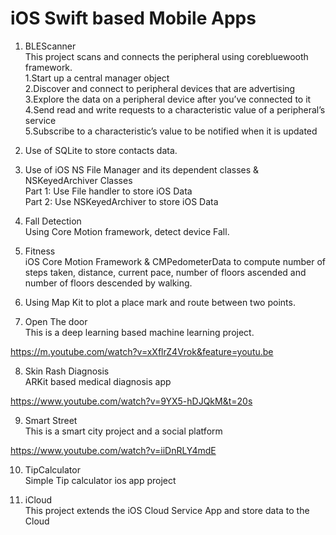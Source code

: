 # iOS Swift based Mobile Apps


1. BLEScanner<br>
This project scans and connects the peripheral using corebluewooth framework.<br>
1.Start up a central manager object<br>
2.Discover and connect to peripheral devices that are advertising<br>
3.Explore the data on a peripheral device after you’ve connected to it<br>
4.Send read and write requests to a characteristic value of a peripheral’s service<br>
5.Subscribe to a characteristic’s value to be notified when it is updated<br>


2. Use of  SQLite to store contacts data.

3. Use of iOS NS File Manager and its dependent classes & NSKeyedArchiver Classes<br>
Part 1: Use File handler to store iOS Data<br>
Part 2: Use NSKeyedArchiver to store iOS Data<br>

4. Fall Detection<br>
Using Core Motion framework, detect device Fall.

5. Fitness<br>
iOS Core Motion Framework & CMPedometerData to compute number of steps taken, distance, current pace, number of floors ascended and number of floors descended by walking.

6. Using Map Kit to plot a place mark and route between two points.

7. Open The door<br>
This is a deep learning based machine learning project. 

https://m.youtube.com/watch?v=xXflrZ4Vrok&feature=youtu.be

8. Skin Rash Diagnosis<br>
ARKit based medical diagnosis app

https://www.youtube.com/watch?v=9YX5-hDJQkM&t=20s

9. Smart Street<br>
This is a smart city project and a social platform

https://www.youtube.com/watch?v=iiDnRLY4mdE


10. TipCalculator<br>
Simple Tip calculator ios app project

11. iCloud<br>
This project extends the iOS Cloud Service App and store data to the Cloud

